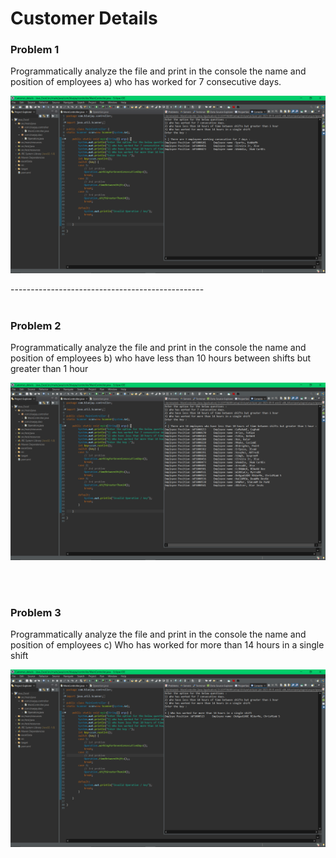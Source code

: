 # Customer Details
<div>
  <h3>Problem 1</h3>
  <p>Programmatically analyze the file and print in the console the name and position of employees 
      a) who has worked for 7 consecutive days.</p>


![alt text](https://github.com/amoghga57/Customer_details/blob/main/images/Screenshot%20(207).png)

</div>
------------------------------------------------
<br></br>
<div>
  <h3>Problem 2</h3>
  <p>Programmatically analyze the file and print in the console the name and position of employees 
      b) who have less than 10 hours between shifts but greater than 1 hour</p>

![alt text](https://github.com/amoghga57/Customer_details/blob/main/images/Screenshot%20(208).png)

 
</div>
<br></br>
<div>
  <h3>Problem 3</h3>
  <p>Programmatically analyze the file and print in the console the name and position of employees 
      c) Who has worked for more than 14 hours in a single shift</p>

![alt text](https://github.com/amoghga57/Customer_details/blob/main/images/Screenshot%20(209).png)

</div>
